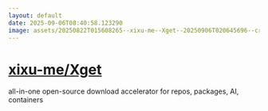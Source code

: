 ```yaml
---
layout: default
date: 2025-09-06T08:40:58.123290
image: assets/20250822T015608265--xixu-me--Xget--20250906T020645696--cropped.png
---
```


# [xixu-me/Xget](https://github.com/xixu-me/Xget)

all-in-one open-source download accelerator for repos, packages, AI, containers
